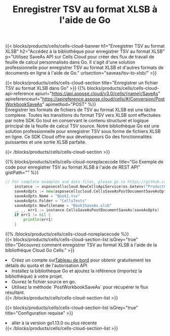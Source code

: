 ﻿---
title:  Enregistrer TSV au format XLSB à l'aide de Go
description:  Utilisation du SDK Cloud Aspose.Cells pour Go pour enregistrer le fichier au format TSV au format XLSB.
kwords: Excel, Save TSV as XLSB, REST, Go
howto: How to save TSV as XLSB using Aspose.Cells Cloud Go library.
---
{{< blocks/products/cells/cells-cloud-banner h1="Enregistrer TSV au format XLSB" h2="Accédez à la bibliothèque pour enregistrer TSV au format XLSB" p="Utilisez SaveAs API sur Cells Cloud pour créer des flux de travail de feuille de calcul personnalisés dans Go. Il s\'agit d\'une solution professionnelle pour enregistrer TSV au format XLSB et d\'autres formats de documents en ligne à l\'aide de Go." urlsection="saveas/tsv-to-xlsb/" >}}

{{< blocks/products/cells/cells-cloud-section title="Enregistrer un fichier TSV au format XLSB dans Go" >}}
{{% blocks/products/cells/cells-cloud-api-reference apiurl="https://api.aspose.cloud/v3.0/cells/{name}/SaveAs" apireferenceurl="https://apireference.aspose.cloud/cells/#/Conversion/PostWorkbookSaveAs" apimethod="POST" %}}
<br/>
Enregistrer les formats de fichiers de TSV au format XLSB est une tâche complexe. Toutes les transitions du format TSV vers XLSB sont effectuées par notre SDK Go tout en conservant le contenu structurel et logique principal de la feuille de calcul TSV source. Notre bibliothèque Go est une solution professionnelle pour enregistrer TSV sous forme de fichiers XLSB en ligne. Ce SDK Cloud offre aux développeurs Go des fonctionnalités puissantes et une sortie XLSB parfaite.

{{< /blocks/products/cells/cells-cloud-section >}}

{{% blocks/products/cells/cells-cloud-noreplacecode title="Go Exemple de code pour enregistrer TSV au format XLSB à l\'aide de REST API" gistPath="" %}}
  
```go
// For complete examples and data files, please go to https://github.com/aspose-cells-cloud/aspose-cells-cloud-go/
    instance := asposecellscloud.NewCellsApiService(os.Getenv("ProductClientId"), os.Getenv("ProductClientSecret"))
    saveAsOpts := new(asposecellscloud.CellsSaveAsPostDocumentSaveAsOpts)
    saveAsOpts.Name = "Book1.tsv"
    saveAsOpts.Folder = "CellsTests"
    saveAsOpts.Newfilename = "Book1SaveAs.xlsb"
    _, _, err1 := instance.CellsSaveAsPostDocumentSaveAs(saveAsOpts)
    if err1 != nil {
	    println(err1)
    }
```
  
{{% /blocks/products/cells/cells-cloud-noreplacecode %}}
<br/>
{{< blocks/products/cells/cells-cloud-section-list isGrey="true" title="Découvrez comment enregistrer TSV au format XLSB à l\'aide de la bibliothèque Cloud Go Cells." >}}
<li> Créez un compte sur<a href="https://dashboard.aspose.cloud/">Tableau de bord</a> pour obtenir gratuitement les détails du quota et de l'autorisation API</li>
<li>Installez la bibliothèque Go et ajoutez la référence (importez la bibliothèque) à votre projet.</li>
<li>Ouvrez le fichier source en go.</li>
<li>Utilisez la méthode `PostWorkbookSaveAs` pour récupérer le flux résultant.</li>
{{< /blocks/products/cells/cells-cloud-section-list >}}

{{< blocks/products/cells/cells-cloud-section-list isGrey="true" title="Configuration requise" >}}
<li>aller à la version go1.13.0 ou plus récente</li>
{{< /blocks/products/cells/cells-cloud-section-list >}}
